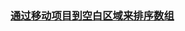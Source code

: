 ### [通过移动项目到空白区域来排序数组](https://leetcode-cn.com/problems/sort-array-by-moving-items-to-empty-space)

